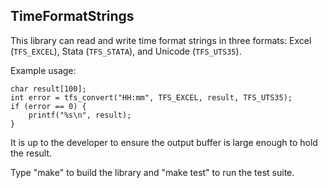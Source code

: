 TimeFormatStrings
--

This library can read and write time format strings in three formats: Excel
(`TFS_EXCEL`), Stata (`TFS_STATA`), and Unicode (`TFS_UTS35`).

Example usage:

    char result[100];
    int error = tfs_convert("HH:mm", TFS_EXCEL, result, TFS_UTS35);
    if (error == 0) {
        printf("%s\n", result);
    }

It is up to the developer to ensure the output buffer is large enough to hold
the result.

Type "make" to build the library and "make test" to run the test suite.
